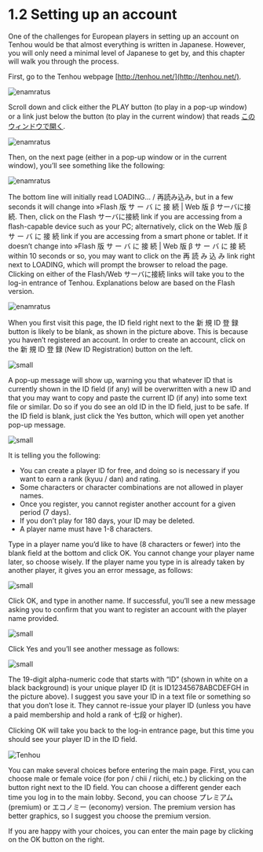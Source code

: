 # 1.2 Setting up an account

One of the challenges for European players in setting up an account on Tenhou would be that almost everything is written in Japanese. However, you will only need a minimal level of Japanese to get by, and this chapter will walk you through the process.

First, go to the Tenhou webpage [http://tenhou.net/](http://tenhou.net/).



![enamratus](../../assets/image/tenhou2.png)


Scroll down and click either the PLAY button (to play in a pop-up window) or a link just below the button (to play in the current window) that reads <u>このウィンドウで開く</u>.

![enamratus](../../assets/image/tenhou3.png)

Then, on the next page (either in a pop-up window or in the current window), you’ll see something like the following:

![enamratus](../../assets/image/tenhou4.png)

The bottom line will initially read LOADING... / 再読み込み, but in a few seconds it will change into »Flash 版 サ ー バ に 接 続 | Web 版 β サーバに接続. Then, click on the Flash サーバに接続 link if you are accessing from a ﬂash-capable device such as your PC; alternatively, click on the Web 版 β サ ー バ に 接 続 link if you are accessing from a smart phone or tablet. If it doesn’t change into »Flash 版 サ ー バ に 接 続 | Web 版 β サ ー バ に 接 続 within 10 seconds or so, you may want to click on the 再 読 み 込 み link right next to LOADING, which will prompt the browser to reload the page. Clicking on either of the Flash/Web サーバに接続 links will take you to the log-in entrance of Tenhou. Explanations below are based on the Flash version.

![enamratus](../../assets/image/tenhou5.png)

When you ﬁrst visit this page, the ID ﬁeld right next to the 新 規 ID 登 録 button is likely to be blank, as shown in the picture above. This is because you haven’t registered an account. In order to create an account, click on the 新 規 ID 登 録 (New ID Registration) button on the left.

![small](../../assets/image/tenhou6.png)

A pop-up message will show up, warning you that whatever ID that is currently shown in the ID ﬁeld (if any) will be overwritten with a new ID and that you may want to copy and paste the current ID (if any) into some text ﬁle or similar. Do so if you do see an old ID in the ID ﬁeld, just to be safe. If the ID ﬁeld is blank, just click the Yes button, which will open yet another pop-up message.

![small](../../assets/image/tenhou7.png)

It is telling you the following:

- You can create a player ID for free, and doing so is necessary if
you want to earn a rank (kyuu / dan) and rating.
- Some characters or character combinations are not allowed in
player names.
- Once you register, you cannot register another account for a
given period (7 days).
- If you don’t play for 180 days, your ID may be deleted.
- A player name must have 1-8 characters.

Type in a player name you’d like to have (8 characters or fewer) into the blank ﬁeld at the bottom and click OK. You cannot change your player name later, so choose wisely. If the player name you type in is already taken by another player, it gives you an error message, as follows:

![small](../../assets/image/tenhou8.png)

Click OK, and type in another name. If successful, you’ll see a new message asking you to conﬁrm that you want to register an account with the player name provided.

![small](../../assets/image/tenhou9.png)

Click Yes and you’ll see another message as follows:

![small](../../assets/image/tenhou10.png)

The 19-digit alpha-numeric code that starts with “ID” (shown in white on a black background) is your unique player ID (it is ID12345678ABCDEFGH in the picture above). I suggest you save your ID in a text ﬁle or something so that you don’t lose it. They cannot re-issue your player ID (unless you have a paid membership and hold a rank of 七段 or higher).

Clicking OK will take you back to the log-in entrance page, but this time you should see your player ID in the ID ﬁeld.

![Tenhou](../../assets/image/tenhou11.png)

You can make several choices before entering the main page. First,
you can choose male or female voice (for pon / chii / riichi, etc.) by
clicking on the button right next to the ID ﬁeld. You can choose a
diﬀerent gender each time you log in to the main lobby. Second, you
can choose プレミアム (premium) or エコノミー (economy) version.
The premium version has better graphics, so I suggest you choose
the premium version.

If you are happy with your choices, you can enter the main page
by clicking on the OK button on the right.
